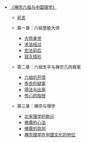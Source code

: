 - [《禅宗六祖与中国理学》](杂文集/《禅宗六祖与中国理学》/《禅宗六祖与中国理学》.md)

  - [前言](杂文集/《禅宗六祖与中国理学》/前言.md)

  - 第一章：六祖慧能大师

    - [大师身世](杂文集/《禅宗六祖与中国理学》/大师身世.md)
    - [求法经过](杂文集/《禅宗六祖与中国理学》/求法经过.md)
    - [宏法前后](杂文集/《禅宗六祖与中国理学》/宏法前后.md)
    - [寂灭情形](杂文集/《禅宗六祖与中国理学》/寂灭情形.md)

  - 第二章：六祖生平与禅宗几则悬案

    - [六祖的开悟](杂文集/《禅宗六祖与中国理学》/六祖的开悟.md)
    - [传衣的疑案](杂文集/《禅宗六祖与中国理学》/传衣的疑案.md)
    - [得法与出家](杂文集/《禅宗六祖与中国理学》/得法与出家.md)
    - [传心的指授](杂文集/《禅宗六祖与中国理学》/传心的指授.md)

  - 第三章：禅宗与理学

    - [北宋理学的勃兴](杂文集/《禅宗六祖与中国理学》/北宋理学的勃兴.md)
    - [佛儒的心法](杂文集/《禅宗六祖与中国理学》/佛儒的心法.md)
    - [佛儒的异同](杂文集/《禅宗六祖与中国理学》/佛儒的异同.md)
    - [禅宗理学在中国文化的地位](杂文集/《禅宗六祖与中国理学》/禅宗理学在中国文化的地位.md)

    